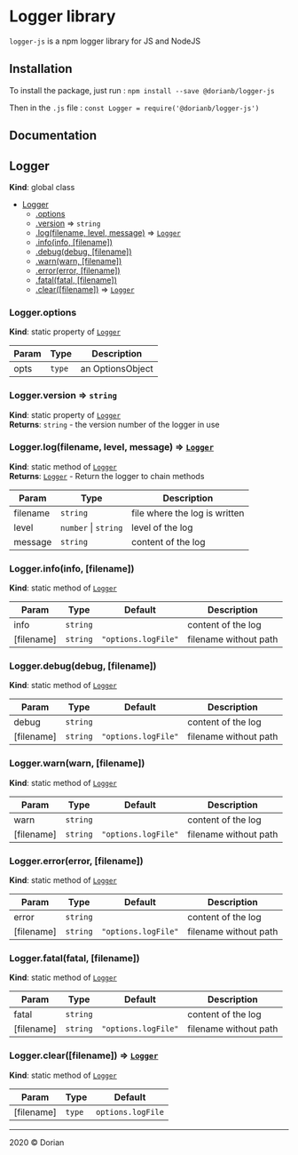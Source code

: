# Logger library

`logger-js` is a npm logger library for JS and NodeJS

## Installation
To install the package, just run :
`npm install --save @dorianb/logger-js`

Then in the `.js` file :
`const Logger = require('@dorianb/logger-js')`

## Documentation

<a name="Logger"></a>

## Logger
**Kind**: global class  

* [Logger](#Logger)
    * [.options](#Logger.options)
    * [.version](#Logger.version) ⇒ <code>string</code>
    * [.log(filename, level, message)](#Logger.log) ⇒ [<code>Logger</code>](#Logger)
    * [.info(info, [filename])](#Logger.info)
    * [.debug(debug, [filename])](#Logger.debug)
    * [.warn(warn, [filename])](#Logger.warn)
    * [.error(error, [filename])](#Logger.error)
    * [.fatal(fatal, [filename])](#Logger.fatal)
    * [.clear([filename])](#Logger.clear) ⇒ [<code>Logger</code>](#Logger)

<a name="Logger.options"></a>

### Logger.options
**Kind**: static property of [<code>Logger</code>](#Logger)  

| Param | Type | Description |
| --- | --- | --- |
| opts | <code>type</code> | an OptionsObject |

<a name="Logger.version"></a>

### Logger.version ⇒ <code>string</code>
**Kind**: static property of [<code>Logger</code>](#Logger)  
**Returns**: <code>string</code> - the version number of the logger in use  
<a name="Logger.log"></a>

### Logger.log(filename, level, message) ⇒ [<code>Logger</code>](#Logger)
**Kind**: static method of [<code>Logger</code>](#Logger)  
**Returns**: [<code>Logger</code>](#Logger) - Return the logger to chain methods  

| Param | Type | Description |
| --- | --- | --- |
| filename | <code>string</code> | file where the log is written |
| level | <code>number</code> \| <code>string</code> | level of the log |
| message | <code>string</code> | content of the log |

<a name="Logger.info"></a>

### Logger.info(info, [filename])
**Kind**: static method of [<code>Logger</code>](#Logger)  

| Param | Type | Default | Description |
| --- | --- | --- | --- |
| info | <code>string</code> |  | content of the log |
| [filename] | <code>string</code> | <code>&quot;options.logFile&quot;</code> | filename without path |

<a name="Logger.debug"></a>

### Logger.debug(debug, [filename])
**Kind**: static method of [<code>Logger</code>](#Logger)  

| Param | Type | Default | Description |
| --- | --- | --- | --- |
| debug | <code>string</code> |  | content of the log |
| [filename] | <code>string</code> | <code>&quot;options.logFile&quot;</code> | filename without path |

<a name="Logger.warn"></a>

### Logger.warn(warn, [filename])
**Kind**: static method of [<code>Logger</code>](#Logger)  

| Param | Type | Default | Description |
| --- | --- | --- | --- |
| warn | <code>string</code> |  | content of the log |
| [filename] | <code>string</code> | <code>&quot;options.logFile&quot;</code> | filename without path |

<a name="Logger.error"></a>

### Logger.error(error, [filename])
**Kind**: static method of [<code>Logger</code>](#Logger)  

| Param | Type | Default | Description |
| --- | --- | --- | --- |
| error | <code>string</code> |  | content of the log |
| [filename] | <code>string</code> | <code>&quot;options.logFile&quot;</code> | filename without path |

<a name="Logger.fatal"></a>

### Logger.fatal(fatal, [filename])
**Kind**: static method of [<code>Logger</code>](#Logger)  

| Param | Type | Default | Description |
| --- | --- | --- | --- |
| fatal | <code>string</code> |  | content of the log |
| [filename] | <code>string</code> | <code>&quot;options.logFile&quot;</code> | filename without path |

<a name="Logger.clear"></a>

### Logger.clear([filename]) ⇒ [<code>Logger</code>](#Logger)
**Kind**: static method of [<code>Logger</code>](#Logger)  

| Param | Type | Default |
| --- | --- | --- |
| [filename] | <code>type</code> | <code>options.logFile</code> | 


* * *

2020 &copy; Dorian
